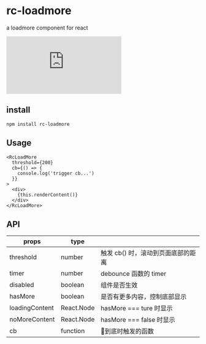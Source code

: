 # rc-loadmore

a loadmore component for react

![demo](https://riskers.github.io/rc-loadmore/examples/basic.html)

## install

```
npm install rc-loadmore
```

## Usage

```
<RcLoadMore
  threshold={200}
  cb={() => {
    console.log('trigger cb...')
  }}
>
  <div>
    {this.renderContent()}
  </div>
</RcLoadMore>
```

## API

| props | type | |
| ---| --- | -- |
| threshold | number | 触发 cb() 时，滚动到页面底部的距离 |
| timer | number | debounce 函数的 timer |
| disabled | boolean | 组件是否生效 |
| hasMore | boolean | 是否有更多内容，控制底部显示 |
| loadingContent | React.Node | hasMore === ture 时显示 |
| noMoreContent | React.Node | hasMore === false 时显示 |
| cb | function | 到底时触发的函数 |